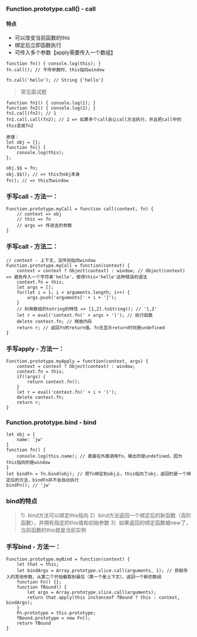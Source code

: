 ### Function.prototype.call() -  call

#### 特点
* 可以改变当前函数的this
* 绑定后立即函数执行
* 可传入多个参数【apply需要传入一个数组】
```
function fn() { console.log(this); }
fn.call(); // 不传参数时，this指向window

fn.call('hello'); // String {'hello'}
```
> 常见面试题
```
function fn1() { console.log(1); }
function fn2() { console.log(2); }
fn1.call(fn2); // 1
fn1.call.call(fn2); // 2 => 如果多个call会让call方法执行，并且把call中的this变成fn2
```

```
原理：
let obj = {};
function fn() { 
	console.log(this); 
};

obj.$$ = fn;
obj.$$(); // => this为obj本身
fn(); // => this为window
```


### 手写call - 方法一：
```
Function.prototype.myCall = function call(context, fn) {
	// context => obj
	// this => fn
	// args => 传进去的参数
}
```
### 手写call - 方法二：
```
// context - 上下文，没传则指向window
Function.prototype.myCall = function(context) {
	context = context ? Object(context) : window; // Object(context) => 避免传入一个字符串'hello'，使得this='hello'这种错误的语法
	context.fn = this;
	let args = [];
	for(let i = 1; i < arguments.length; i++) {
		args.push('arguments[' + i + ']');
	}
	// 利用数组的totring的特性 => [1,2].toString(); // '1,2'
	let r = eval('context.fn(' + args + ')'); // 执行函数
	delete context.fn; // 释放内存
	return r; // 返回fn的return值，fn无显示return时则是undefined
}
```

### 手写apply - 方法一：
```
Function.prototype.myApply = function(context, args) {
	context = context ? Object(context) : window;
	context.fn = this;
	if(!args) {
		return context.fn();
	}
	let r = eval('context.fn(' + i + ')');
	delete context.fn;
	return r;
}
```

### Function.prototype.bind - bind
```
let obj = {
	name: 'jw'
}
function fn() {
	console.log(this.name); // 直接在外面调用fn，输出的是undefined，因为this指向的是window
}
let bindFn = fn.bind(obj); // 把fn绑定到obj上，this指向了obj，返回的是一个绑定后的方法，bindFn并不会自动执行
bindFn(); // 'jw'
```
### bind的特点
> 1）bind方法可以绑定this指向
> 2）bind方法返回一个绑定后的新函数（高阶函数），并拥有指定的this值和初始参数
> 3）如果返回的绑定函数被new了，当前函数的this就是当前实例

### 手写bind - 方法一：
```
Function.prototype.myBind = function(context) {
	let that = this;
	let bindArgs = Array.prototype.slice.call(arguments, 1); // 获取传入的其他参数，从第二个开始截取到最后（第一个是上下文），返回一个新的数组
	function Fn() {};
	function fBound() {
		let args = Array.prototype.slice.call(arguments);
		return that.apply(this instanceof fBound ? this : context, bindArgs);
	}
	Fn.prototype = this.prototype;
	fBound.prototype = new Fn();
	return fBound
}
```